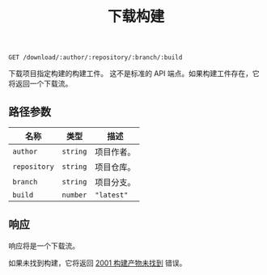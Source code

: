 ﻿---
title: 下载构建
sidebar_position: 11
---

`GET /download/:author/:repository/:branch/:build`

下载项目指定构建的构建工件。
这不是标准的 API 端点。如果构建工件存在，它将返回一个下载流。

## 路径参数

| 名称 | 类型 | 描述 |
| ---- | ---- | ----------- |
| `author` | `string` | 项目作者。 |
| `repository` | `string` | 项目仓库。 |
| `branch` | `string` | 项目分支。 |
| `build` | `number` | `"latest"` | 构建编号。使用 "latest" 获取最新构建。 |

## 响应

响应将是一个下载流。

如果未找到构建，它将返回 [2001 构建产物未找到](/guizhan-builds/api/reference) 错误。
